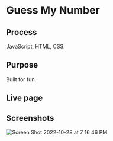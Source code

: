 # Guess My Number

## Process
JavaScript, HTML, CSS.

## Purpose 
Built for fun. 

## Live page

## Screenshots 
![Screen Shot 2022-10-28 at 7 16 46 PM](https://user-images.githubusercontent.com/86169204/198749413-8e4207c1-68b7-4b91-90c9-1022f84888b9.png)
